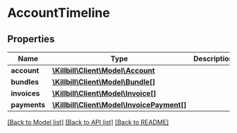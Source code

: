 # AccountTimeline

## Properties
Name | Type | Description | Notes
------------ | ------------- | ------------- | -------------
**account** | [**\Killbill\Client\Model\Account**](Account.md) |  | [optional] 
**bundles** | [**\Killbill\Client\Model\Bundle[]**](Bundle.md) |  | [optional] 
**invoices** | [**\Killbill\Client\Model\Invoice[]**](Invoice.md) |  | [optional] 
**payments** | [**\Killbill\Client\Model\InvoicePayment[]**](InvoicePayment.md) |  | [optional] 

[[Back to Model list]](../README.md#documentation-for-models) [[Back to API list]](../README.md#documentation-for-api-endpoints) [[Back to README]](../README.md)

